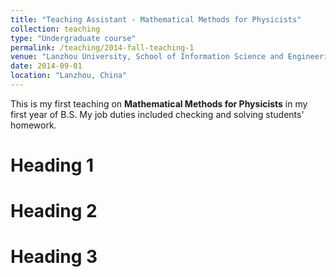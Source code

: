 ```yaml
---
title: "Teaching Assistant - Mathematical Methods for Physicists"
collection: teaching
type: "Undergraduate course"
permalink: /teaching/2014-fall-teaching-1
venue: "Lanzhou University, School of Information Science and Engineering"
date: 2014-09-01
location: "Lanzhou, China"
---
```


This is my first teaching on <b>Mathematical Methods for Physicists</b> in my first year of B.S. My job duties included checking and solving students' homework.

Heading 1
======

Heading 2
======

Heading 3
======